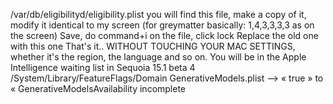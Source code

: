 /var/db/eligibilityd/eligibility.plist
you will find this file, make a copy of it, modify it identical to my screen (for greymatter basically: 1,4,3,3,3,3 as on the screen)
Save, do command+i on the file, click lock
Replace the old one with this one
That's it.. WITHOUT TOUCHING YOUR MAC SETTINGS, whether it's the region, the language and so on. You will be in the Apple Intelligence waiting list in Sequoia 15.1 beta 4
/System/Library/FeatureFlags/Domain
GenerativeModels.plist —> « true » to « GenerativeModelsAvailability
incomplete
